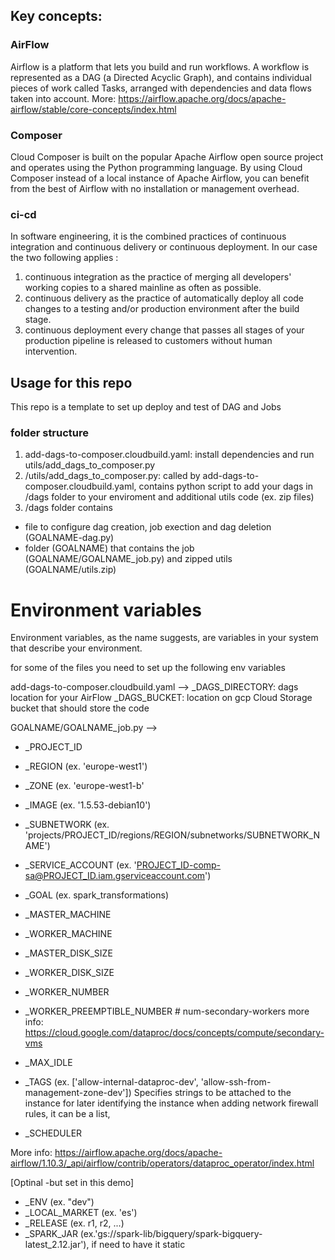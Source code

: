 ## Key concepts:

### AirFlow
Airflow is a platform that lets you build and run workflows. A workflow is represented as a DAG (a Directed Acyclic Graph), and contains individual pieces of work called Tasks, arranged with dependencies and data flows taken into account. More: https://airflow.apache.org/docs/apache-airflow/stable/core-concepts/index.html 

### Composer
Cloud Composer is built on the popular Apache Airflow open source project and operates using the Python programming language. By using Cloud Composer instead of a local instance of Apache Airflow, you can benefit from the best of Airflow with no installation or management overhead.


### ci-cd 
In software engineering, it is the combined practices of continuous integration and continuous delivery or continuous deployment. 
In our case the two following applies :
1) continuous integration as the practice of merging all developers' working copies to a shared mainline as often as possible.
2) continuous delivery as the practice of automatically deploy all code changes to a testing and/or production environment after the build stage.
3) continuous deployment every change that passes all stages of your production pipeline is released to customers without human intervention.


## Usage for this repo 

This repo is a template to set up deploy and test of DAG and Jobs 

### folder structure 
1) add-dags-to-composer.cloudbuild.yaml: install dependencies and run utils/add_dags_to_composer.py
2) /utils/add_dags_to_composer.py: called by add-dags-to-composer.cloudbuild.yaml, contains python script to add your dags in /dags folder to your enviroment and additional utils code (ex. zip files)
3) /dags folder contains
*  file to configure dag creation, job exection and  dag deletion (GOALNAME-dag.py)
*  folder (GOALNAME) that contains the job (GOALNAME/GOALNAME_job.py) and zipped utils (GOALNAME/utils.zip)

# Environment variables
Environment variables, as the name suggests, are variables in your system that describe your environment. 

for some of the files you need to set up the following env variables 

add-dags-to-composer.cloudbuild.yaml --> 
  _DAGS_DIRECTORY:   dags location for your AirFlow 
  _DAGS_BUCKET:  location on gcp Cloud Storage bucket that should store the code

GOALNAME/GOALNAME_job.py --> 

* _PROJECT_ID
* _REGION (ex. 'europe-west1')
* _ZONE (ex. 'europe-west1-b'
* _IMAGE (ex. '1.5.53-debian10')
* _SUBNETWORK (ex. 'projects/PROJECT_ID/regions/REGION/subnetworks/SUBNETWORK_NAME')
* _SERVICE_ACCOUNT (ex. 'PROJECT_ID-comp-sa@PROJECT_ID.iam.gserviceaccount.com')



* _GOAL (ex. spark_transformations)



* _MASTER_MACHINE
* _WORKER_MACHINE
* _MASTER_DISK_SIZE
* _WORKER_DISK_SIZE
* _WORKER_NUMBER
* _WORKER_PREEMPTIBLE_NUMBER # num-secondary-workers more info: https://cloud.google.com/dataproc/docs/concepts/compute/secondary-vms
* _MAX_IDLE
* _TAGS  (ex. ['allow-internal-dataproc-dev', 'allow-ssh-from-management-zone-dev']) Specifies strings to be attached to the instance for later identifying the instance when adding network firewall rules, it can be a list, 
* _SCHEDULER

  
More info: https://airflow.apache.org/docs/apache-airflow/1.10.3/_api/airflow/contrib/operators/dataproc_operator/index.html 

[Optinal -but set in this demo]
* _ENV (ex. "dev")
* _LOCAL_MARKET (ex. 'es')
* _RELEASE  (ex. r1, r2, ...) 
* _SPARK_JAR (ex.'gs://spark-lib/bigquery/spark-bigquery-latest_2.12.jar'), if need to have it static 




